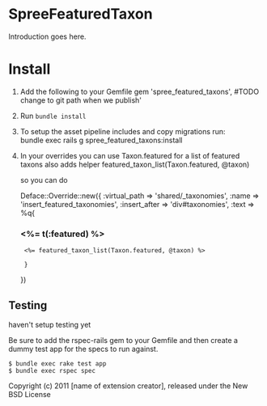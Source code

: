 SpreeFeaturedTaxon
==================

Introduction goes here.


Install
=======

1. Add the following to your Gemfile
   gem 'spree_featured_taxons', #TODO change to git path when we publish'

2. Run `bundle install`

3. To setup the asset pipeline includes and copy migrations run:  
   bundle exec rails g spree_featured_taxons:install

4. In your overrides you can use Taxon.featured for a list of featured taxons
   also adds helper
   featured_taxon_list(Taxon.featured, @taxon)

   so you can do 

    Deface::Override::new({ :virtual_path => 'shared/_taxonomies',
	:name => 'insert_featured_taxonomies',
	:insert_after => 'div#taxonomies',
	:text => %q{
		
	<div id="featured_taxonomies" class="sidebar-item" data-hook="featured_taxonomies">
	  <h3 class='taxonomy-root'><%= t(:featured) %></h3>
	      
	    <%= featured_taxon_list(Taxon.featured, @taxon) %>

	</div>

		}

	})   

Testing
-------

haven't setup testing yet

Be sure to add the rspec-rails gem to your Gemfile and then create a dummy test app for the specs to run against.

    $ bundle exec rake test app
    $ bundle exec rspec spec

Copyright (c) 2011 [name of extension creator], released under the New BSD License
